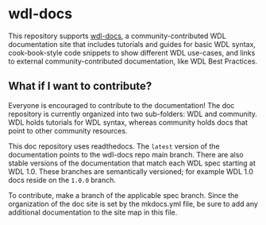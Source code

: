 # wdl-docs
This repository supports [wdl-docs](https://wdl-docs.readthedocs.io/en/latest/), a community-contributed WDL documentation site that includes tutorials and guides for basic WDL syntax, cook-book-style code snippets to show different WDL use-cases, and links to external community-contributed documentation, like WDL Best Practices.

## What if I want to contribute?
Everyone is encouraged to contribute to the documentation! 
The doc repository is currently organized into two sub-folders: WDL and community. WDL holds tutorials for WDL syntax, whereas community holds docs that point to other community resources.

This doc repository uses readthedocs. The `latest` version of the documentation points to the wdl-docs repo main branch. There are also stable versions of the documentation that match each WDL spec starting at WDL 1.0. These branches are semantically versioned; for example WDL 1.0 docs reside on the `1.0.0` branch. 

To contribute, make a branch of the applicable spec branch. Since the organization of the doc site is set by the mkdocs.yml file, be sure to add any additional documentation to the site map in this file. 
